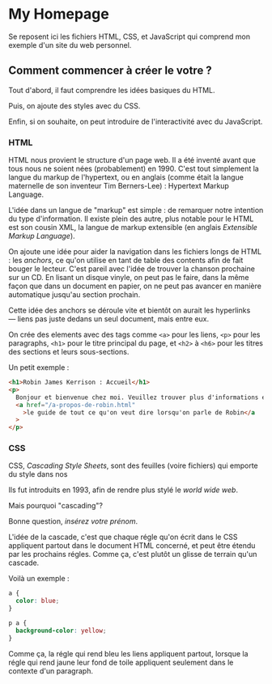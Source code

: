 # My Homepage

Se reposent ici les fichiers HTML, CSS, et JavaScript qui comprend mon exemple d'un site du web personnel.

## Comment commencer à créer le votre ?

Tout d'abord, il faut comprendre les idées basiques du HTML.

Puis, on ajoute des styles avec du CSS.

Enfin, si on souhaite, on peut introduire de l'interactivité avec du JavaScript.

### HTML

HTML nous provient le structure d'un page web. Il a été inventé avant que tous nous ne soient nées (probablement) en 1990. C'est tout simplement la langue du markup de l'hypertext, ou en anglais (comme était la langue maternelle de son inventeur Tim Berners-Lee) : Hypertext Markup Language.

L'idée dans un langue de "markup" est simple : de remarquer notre intention du type d'information. Il existe plein des autre, plus notable pour le HTML est son cousin XML, la langue de markup extensible (en anglais _Extensible Markup Language_).

On ajoute une idée pour aider la navigation dans les fichiers longs de HTML : les _anchors_, ce qu'on utilise en tant de table des contents afin de fait bouger le lecteur.
C'est pareil avec l'idée de trouver la chanson prochaine sur un CD.
En lisant un disque vinyle, on peut pas le faire, dans la même façon que dans un document en papier, on ne peut pas avancer en manière automatique jusqu'au section prochain.

Cette idée des anchors se déroule vite et bientôt on aurait les hyperlinks — liens pas juste dedans un seul document, mais entre eux.

On crée des elements avec des tags comme `<a>` pour les liens, `<p>` pour les paragraphs, `<h1>` pour le titre principal du page, et `<h2>` à `<h6>` pour les titres des sections et leurs sous-sections.

Un petit exemple :

```html
<h1>Robin James Kerrison : Accueil</h1>
<p>
  Bonjour et bienvenue chez moi. Veuillez trouver plus d'informations en lisant
  <a href="/a-propos-de-robin.html"
    >le guide de tout ce qu'on veut dire lorsqu'on parle de Robin</a
  >
</p>
```

### CSS

CSS, _Cascading Style Sheets_, sont des feuilles (voire fichiers) qui emporte du style dans nos

Ils fut introduits en 1993, afin de rendre plus stylé le _world wide web_.

Mais pourquoi "cascading"?

Bonne question, _insérez votre prénom_.

L'idée de la cascade, c'est que chaque régle qu'on écrit dans le CSS appliquent partout dans le document HTML concerné, et peut être étendu par les prochains régles.
Comme ça, c'est plutôt un glisse de terrain qu'un cascade.

Voilà un exemple :

```css
a {
  color: blue;
}

p a {
  background-color: yellow;
}
```

Comme ça, la régle qui rend bleu les liens appliquent partout, lorsque la régle qui rend jaune leur fond de toile appliquent seulement dans le contexte d'un paragraph.
